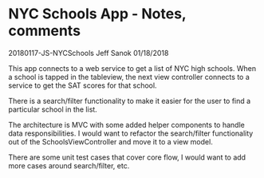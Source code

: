 #  NYC Schools App - Notes, comments
20180117-JS-NYCSchools
Jeff Sanok 01/18/2018

This app connects to a web service to get a list of NYC high schools. When a school is tapped in the tableview, the next view controller connects to a service to get the SAT scores for that school.

There is a search/filter functionality to make it easier for the user to find a particular school in the list.

The architecture is MVC with some added helper components to handle data responsibilities. I would want to refactor the search/filter functionality out of the SchoolsViewController and move it to a view model.

There are some unit test cases that cover core flow, I would want to add more cases around search/filter, etc.
